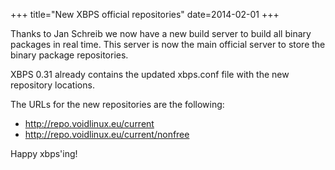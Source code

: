 +++
title="New XBPS official repositories"
date=2014-02-01
+++

Thanks to Jan Schreib we now have a new build server to build all binary
packages in real time. This server is now the main official server to store
the binary package repositories.

XBPS 0.31 already contains the updated xbps.conf file with the new repository locations.

The URLs for the new repositories are the following:

- http://repo.voidlinux.eu/current
- http://repo.voidlinux.eu/current/nonfree

Happy xbps'ing!
